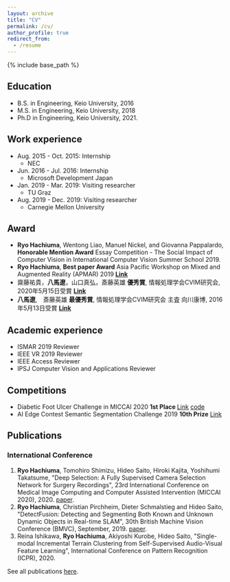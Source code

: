 ```yaml
---
layout: archive
title: "CV"
permalink: /cv/
author_profile: true
redirect_from:
  - /resume
---
```


{% include base_path %}

## Education
- B.S. in Engineering, Keio University, 2016
- M.S. in Engineering, Keio University, 2018
- Ph.D in Engineering, Keio University, 2021.

## Work experience
* Aug. 2015 - Oct. 2015: Internship
  * NEC
* Jun. 2016 - Jul. 2016: Internship
  * Microsoft Development Japan
* Jan. 2019 - Mar. 2019: Visiting researcher
  * TU Graz
* Aug. 2019 - Dec. 2019: Visiting researcher
  * Carnegie Mellon University

## Award
- **Ryo Hachiuma**, Wentong Liao, Manuel Nickel, and Giovanna Pappalardo, <b>Honorable Mention Award</b> Essay Competition - The Social Impact of Computer Vision in International Computer Vision Summer School 2019.
- **Ryo Hachiuma**, <b>Best paper Award</b> Asia Pacific Workshop on Mixed and Augmented Reality (APMAR) 2019 [<b>Link</b>](http://sigmr.vrsj.org/apmar2019/award/)
- 齋藤祐貴，**八馬遼**，山口真弘，斎藤英雄 <b>優秀賞</b>, 情報処理学会CVIM研究会, 2020年5月15日受賞 [<b>Link</b>](http://cvim.ipsj.or.jp/index.php?id=award_winner#2020)
- **八馬遼**,　斎藤英雄 <b>最優秀賞</b>, 情報処理学会CVIM研究会 主査 向川康博, 2016年5月13日受賞 [<b>Link</b>](http://cvim.ipsj.or.jp/index.php?id=award_winner#2016)


## Academic experience
- ISMAR 2019 Reviewer
- IEEE VR 2019 Reviewer
- IEEE Access Reviewer
- IPSJ Computer Vision and Applications Reviewer


## Competitions
- Diabetic Foot Ulcer Challenge in MICCAI 2020 <b>1st Place </b> [Link](https://dfu-challenge.github.io/) [code](https://github.com/ryohachiuma/DFU-challenge)
- AI Edge Contest Semantic Segmentation Challenge 2019 <b>10th Prize</b> [Link](https://www.meti.go.jp/english/press/2018/1112_001.html)

## Publications
### International Conference

1. **Ryo Hachiuma**, Tomohiro Shimizu, Hideo Saito, Hiroki Kajita, Yoshihumi Takatsume, "Deep Selection: A Fully Supervised Camera Selection Network for Surgery Recordings", 23rd International Conference on Medical Image Computing and Computer Assisted Intervention (MICCAI 2020), 2020. [paper](https://link.springer.com/chapter/10.1007/978-3-030-59716-0_40).
2.  **Ryo Hachiuma**, Christian Pirchheim, Dieter Schmalstieg and Hideo Saito, "DetectFusion: Detecting and Segmenting Both Known and Unknown Dynamic Objects in Real-time SLAM", 30th British Machine Vision Conference (BMVC), September, 2019. [paper](https://bmvc2019.org/wp-content/uploads/papers/0499-paper.pdf).
3. Reina Ishikawa, **Ryo Hachiuma**, Akiyoshi Kurobe, Hideo Saito, "Single-modal Incremental Terrain Clustering from Self-Supervised Audio-Visual Feature Learning", International Conference on Pattern Recognition (ICPR), 2020.

See all publications [here](/publications/).
